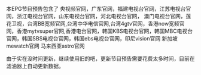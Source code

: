 本EPG节目预告包含了
央视频官网，广东官网，福建电视台官网，江苏电视台官网，浙江电视台官网，山东电视台官网，河北电视台官网，
澳门电视台官网，莲花卫视，台湾BB宽频官网,台湾中华电信官网,台湾4gtv官网，香港now宽频官网，香港mytvsuper官网,香港电台官网，韩国KBS电视台官网，韩国MBC电视台官网，韩国SBS电视台官网，韩国ebs电视台官网，印尼vision官网  新加坡mewatch官网 马来西亚astro官网



由于实在没时间更新，继续使用旧的吧，更新节目预告需要花费太多时间，目前在滤油器上自动更新数据。
